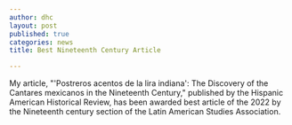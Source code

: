 ```yaml
---
author: dhc 
layout: post
published: true
categories: news
title: Best Nineteenth Century Article

---
```


My article, "'Postreros acentos de la lira indiana': The Discovery of the Cantares mexicanos in the Nineteenth Century," published by the Hispanic American Historical Review, has been awarded best article of the 2022 by the Nineteenth century section of the Latin American Studies Association.


